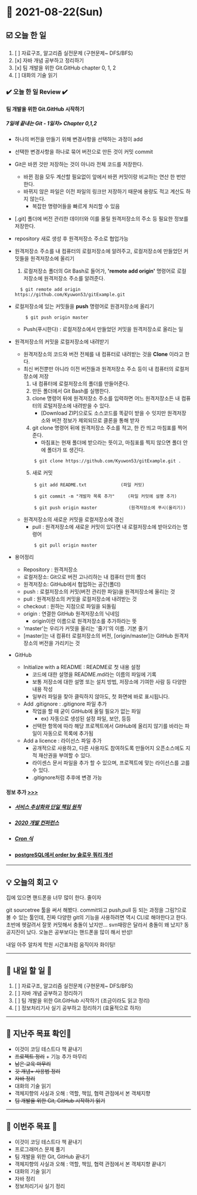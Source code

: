 # 📆 2021-08-22(Sun)
## ☑️ 오늘 한 일 
1. [ ] 자료구조, 알고리즘 실전문제 (구현문제~ DFS/BFS)
2. [x] 자바 개념 공부하고 정리하기  
3. [x] 팀 개발을 위한 Git.GitHub chapter 0, 1, 2
4. [ ] 대화의 기술 읽기 

### ✔️ 오늘 한 일 Review ✔️

#### 팀 개발을 위한 Git.GitHub 시작하기 

##### 7일에 끝내는 Git - 1일차> Chapter 0,1,2 
- 하나의 버전을 만들기 위해 변경사항을 선택하는 과정이 add   
  

- 선택한 변경사항을 하나로 묶어 버전으로 만든 것이 커밋 commit
  

- Git은 바뀐 것만 저장하는 것이 아니라 전체 코드를 저장한다.
    - 바뀐 점을 모두 계산할 필요없이 앞에서 바뀐 커밋이랑 비교하는 연산 한 번만 한다.
  - 바뀌지 않은 파일은 이전 파일의 링크만 저장하기 때문에 용량도 적고 계산도 하지 않는다. 
    - 복잡한 명령어들을 빠르게 처리할 수 있음
    

- [.git] 폴더에 버전 관리한 데이터와 이를 올릴 원격저장소의 주소 등 필요한 정보를 저장한다.
  

- repository 새로 생성 후 원격저장소 주소로 협업가능
  

- 원격저장소 주소를 내 컴퓨터의 로컬저장소에 알려주고, 로컬저장소에 만들었던 커밋들을 원격저장소에 올리기
    1. 로컬저장소 폴더의 Git Bash로 들어가, **'remote add origin'** 명령어로 로컬저장소에 원격저장소 주소를 알려준다.
    ```commandline
      $ git remote add origin https://github.com/Kyuwon53/gitExample.git
    ```
  
- 로컬저장소에 있는 커밋들을 **push** 명령어로 원경저장소에 올리기 
    ```commandline
        $ git push origin master
    ```
    - Push(푸시한다) : 로컬저장소에서 만들었던 커밋을 원격저장소로 올리는 일
    

- 원격저장소의 커밋을 로컬저장소에 내려받기
    - 원격저장소의 코드와 버전 전체를 내 컴퓨터로 내려받는 것을 **Clone** 이라고 한다.
    - 최신 버전뿐만 아니라 이전 버전들과 원격저장소 주소 등이 내 컴퓨터의 로컬저장소에 저장 
        1. 내 컴퓨터에 로컬저장소의 폴더를 만들어준다. 
        2. 만든 폴더에서 Git Bash를 실행한다.
        3. clone 명령어 뒤에 원격저장소 주소를 입력하면 어느 원격저장소든 내 컴퓨터의 로털저장소에 내려받을 수 있다.
            - [Download ZIP]으로도 소스코드를 똑같이 받을 수 잇지만 원격저장소와 버전 정보가 제외되므로 클론을 통해 받자
        4. git clone 명령어 뒤에 원격저장소 주소를 적고, 한 칸 띄고 마침표를 찍어준다.
            - 마침표는 현재 폴더에 받으라는 뜻이고, 마침표를 찍지 않으면 폴더 안에 폴더가 또 생긴다. 
        ```commandline
            $ git clone https://github.com/Kyuwon53/gitExample.git .
        ```
        5. 새로 커밋
        ```commandline
            $ git add README.txt             (파일 커밋) 
               
            $ git commit -m "개발자 목록 추가"     (파일 커밋에 설명 추가)
            
            $ git push origin master            (원격저장소에 푸시(올리기))
         ```
    - 원격저장소의 새로운 커밋을 로컬저장소에 갱신
        - pull : 원격저장소에 새로운 커밋이 있다면 내 로컬저장소에 받아오라는 명령어 
        ```commandline
            $ git pull origin master   
        ```
      

- 용어정리
    - Repository : 원격저장소
    - 로컬저장소: Git으로 버전 고나리하는 내 컴퓨터 안의 폴더
    - 원격저장소: GitHub에서 협업하는 공간(폴더)
    - push : 로컬저장소의 커밋(버전 관리한 파일)을 원격저장소에 올리는 것
    - pull : 원격저장소의 커밋을 로컬저장소에 내려받는 것 
    - checkout : 원하는 지점으로 파일을 되돌림
    - origin : 연결한 GitHub 원격저장소의 닉네임
       - origin이란 이름으로 원격저장소를 추가하라는 뜻
    - 'master'는 우리가 커밋을 올리는 '줄기'의 이름. 기본 줄기 
    - [master]는 내 컴퓨터 로컬저장소의 버전, [origin/master]는 GitHub 원격저장소의 버전을 가리키는 것

           
- GitHub
    - Initialize with a README :  README로 첫 내용 설정
      - 코드에 대한 설명을 README.md라는 이름의 파일에 기록
      - 보통 저장소에 대한 설명 또는 설치 방법, 저장소에 기여한 사람 등 다양한 내용 작성
      - 일부러 파일을 찾아 클릭하지 않아도, 첫 화면에 바로 표시됩니다.
    - Add .gitignore : .gitignore 파일 추가
        - 작업을 할 때 굳이 GitHub에 올릴 필요가 없는 파일
            - ex) 자동으로 생성된 설정 파일, 보안, 등등 
        - 선택한 항목에 따라 해당 프로젝트에서 GitHub에 올리지 않기를 바라는 파일이 자동으로 목록에 추가됨
    - Add a licence : 라이선스 파일 추가 
        - 공개적으로 사용하고, 다른 사용자도 참여하도록 만들어지 오픈소스에도 지적 재산권을 부여할 수 있다.
        - 라이센스 문서 파일을 추가 할 수 있으며, 프로젝트에 맞는 라이선스를 고를 수 있다.
        - .gitignore처럼 추후에 변경 가능 
    
#### 정보 추가 [>>>](https://github.com/Kyuwon53/TIL/edit/main/202108/202108-INFO.md)
- ##### [서비스 추상화와 단일 책임 원칙](https://velog.io/@jakeseo_me/%ED%86%A0%EB%B9%84%EC%9D%98-%EC%8A%A4%ED%94%84%EB%A7%81-%EC%A0%95%EB%A6%AC-%ED%94%84%EB%A1%9C%EC%A0%9D%ED%8A%B8-5.3-%EC%84%9C%EB%B9%84%EC%8A%A4-%EC%B6%94%EC%83%81%ED%99%94%EC%99%80-%EB%8B%A8%EC%9D%BC-%EC%B1%85%EC%9E%84-%EC%9B%90%EC%B9%99)
- ##### [2020 개발 컨퍼런스](https://cliearl.github.io/posts/conferences/2020/)
- ##### [Cron 식](https://zamezzz.tistory.com/197) 
- #### [postgreSQL에서 order by 슬로우 쿼리 개선](https://jojoldu.tistory.com/596)
***

## 💡 오늘의 회고 💡

집에 있으면 핸드폰을 너무 많이 한다. 줄이자    

git sourcetree 툴을 써서 해봤다. commit되고 push,pull 등 되는 과정을 그림?으로 볼 수 있는 툴인데, 진짜 다양한 git의 기능을 사용하려면 역시 CLI로 해야한다고 한다. 초반에 헷갈려서 잘못 커밋해서 충돌이 났지만... svn때랑은 달라서 충돌이 왜 났지? 동공지진이 났다. 오늘은 공부보다는 핸드폰을 많이 해서 반성! 

내일 아주 알차게 학원 시간표처럼 움직이자 화이팅! 

***

## 🎯 내일 할 일 🎯
1. [ ] 자료구조, 알고리즘 실전문제 (구현문제~ DFS/BFS)
2. [ ] 자바 개념 공부하고 정리하기  
3. [ ] 팀 개발을 위한 Git.GitHub 시작하기 (조금이라도 읽고 정리)
4. [ ] 정보처리기사 실기 공부하고 정리하기 (효율적으로 하자)
***
## 🏁 지난주 목표 확인🏁
 - 이것이 코딩 테스트다 책 끝내기
 - ~~프로젝트 정리~~ + 기능 추가 마무리
 - ~~남은 교육 마무리~~
 - ~~깃 개념+ 사용법 정리~~
 - ~~자바 정리~~
 - 대화의 기술 읽기
 - 객체지향의 사실과 오해 : 역할, 책임, 협력 관점에서 본 객체지향
 - ~~팀 개발을 위한 Git, GitHub 시작하기 읽기~~
***
## 🏁 이번주 목표 🏁
- 이것이 코딩 테스트다 책 끝내기
- 프로그래머스 문제 풀기 
- 팀 개발을 위한 Git, GitHub 끝내기
- 객체지향의 사실과 오해 : 역할, 책임, 협력 관점에서 본 객체지향 끝내기
- 대화의 기술 읽기
- 자바 정리 
- 정보처리기사 실기 정리 

